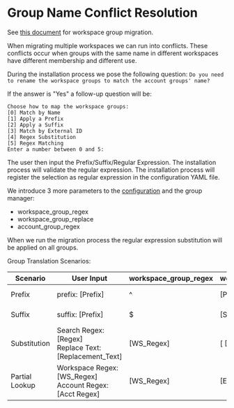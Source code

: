 Group Name Conflict Resolution
===

See [this document](local-group-migration.md) for workspace group migration.

When migrating multiple workspaces we can run into conflicts.
These conflicts occur when groups with the same name in different workspaces have different membership and different
use.

During the installation process we pose the following question: `Do you need to rename the workspace groups to match the account groups' name?`

If the answer is "Yes" a follow-up question will be:

```text
Choose how to map the workspace groups:
[0] Match by Name
[1] Apply a Prefix
[2] Apply a Suffix
[3] Match by External ID
[4] Regex Substitution
[5] Regex Matching
Enter a number between 0 and 5:
```

The user then input the Prefix/Suffix/Regular Expression.
The installation process will validate the regular expression.
The installation process will register the selection as regular expression in the configuration YAML file.

We introduce 3 more parameters to the [configuration](../README.md#open-remote-config-command) and the group manager:

- workspace_group_regex
- workspace_group_replace
- account_group_regex

When we run the migration process the regular expression substitution will be applied on all groups.

Group Translation Scenarios:

| Scenario       | User Input                                                   | workspace_group_regex | workspace_group_replace | account_group_regex | Example                                          |
|----------------|--------------------------------------------------------------|-----------------------|-------------------------|---------------------|--------------------------------------------------|
| Prefix         | prefix: [Prefix]                                             | ^                     | [Prefix]                | [EMPTY]             | data_engineers --> prod_data_engineers           |
| Suffix         | suffix: [Prefix]                                             | $                     | [Suffix]                | [EMPTY]             | data_engineers --> data_engineers_prod           |
| Substitution   | Search Regex: [Regex]<br/>Replace Text:[Replacement_Text]    | [WS_Regex]            | [ [Replacement_Text]    | [Empty]             | corp_tech_data_engineers --> prod_data_engineers |
| Partial Lookup | Workspace Regex: [WS_Regex]<br/> Account Regex: [Acct Regex] | [WS_Regex]            | [Empty]                 | [Acct_Regex]        | data_engineers(12345) --> data_engs(12345)       |
